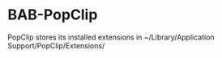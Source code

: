 # BAB-PopClip

PopClip stores its installed extensions in ~/Library/Application Support/PopClip/Extensions/